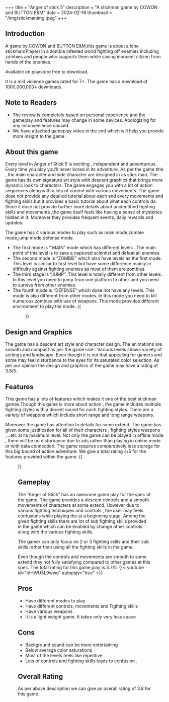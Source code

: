+++
title = "Anger of stick 5"
description = "A stickman game by COWON and BUTTON E&M"
date = 2024-02-16
thumbnail = "/img/stickmanimg.jpeg"
+++

## Introduction
A game  by COWON and BUTTON E&M,this game is about a lone stickman(Player) in a zombie infested world  fighting off  enemies including zombies and people who supports them while saving innocent  citizen from hands of the enemies.

Available on playstore free to download.

It is a mid violence games rated for 7+. The game has a download of 1000,000,000+ downloads.
## Note to Readers
- The review is completely based on personal experience and the gameplay and features may change in some devices. Apologizing for any inconvenience caused.
- We have attached gameplay video in the end which will help you provide more insight to the game .

## About this game
Every level in Anger of Stick 5 is exciting , independent and adventurous. Every time you play you'll never bored in its adventure. As per the game title , the main character and side character are designed in as stick man. The game has its own signature art style with descent graphics that brings more dynamic look to characters. The game engages you with a lot of action sequences along with a lots of control with various movements. The game dose not provide any detailed tutorial about each and every movements and fighting skills but it provides a basic tutorial about what each controls do. Since it dose not provide further more details about unidentified fighting skills and movements ,the game itself feels like having a sense of mysteries hidden in it. Moreover they provides frequent events, daily rewards and updates.

The game has 4  various modes to play such as main mode,zombie mode,jump mode,defense mode.

- The first mode is “ MAIN” mode which has different levels . The main point of this level is to save a captured scientist and defeat all enemies.
- The second mode is “ZOMBIE” which also  have levels as the first mode. This level is similar to first level but have some difference mainly in difficulty  against  fighting enemies as most of them are zombies.
- The third stage is “JUMP”. This level is totally different from other levels . In this level you need to jump from one platform to other and you need to survive from other enemies. 
- The fourth mode is  “DEFENSE”  which dose not have any levels. This mode is also  different from other modes. In this mode you need to kill  numerous zombies with use of weapons. This mode provides  different environment to play the mode.
{{<figure src = "game1.jpeg" caption = "Look at the graphics!">}}
## Design and Graphics
The game has a descent art style and character design. The animations are smooth and compact as per the game size . Various levels shows variety of settings and landscape. Even though it is not that appealing for gamers and some may feel disturbance to the eyes for its saturated color selection. As per our opinion the design and graphics of the game may have a rating of 3.8/5.
## Features
This game has a lots of features which makes it one of the best stickman games.Though this game is more about action , the game includes multiple fighting styles with a decent sound for each fighting styles. There are a variety of weapons which include short range and long range weapons.

Moreover the game has attention to details for some extend. The game has  given some justification for all of their characters , fighting styles weapons ,...etc  at its maximum level.  Not only the game can be played in offline mode , there will be no disturbance due to ads rather than playing in online mode or with data connection. The game requires comparatively less storage for this big bound of action adventure. We give a total rating 4/5 for the features provided within the game.
{{<figure src = "gameplay.jpeg" caption = "Look at the graphics!">}}
## Gameplay
The “Anger of Stick” has an awesome game play for the spec of the game. The game provides a descent  controls  and a smooth movements of characters at some extend. However due to various fighting techniques and controls , the user may feels confusions while playing the at  a beginning stage.  Among the given fighting  skills  there are lot of sub fighting  skills  provided in the game which can be enabled by change other controls along with the various fighting skills.

The gamer can only focus on 2 or 3 fighting skills  and their sub skills rather than using all the fighting skills  in the game.

Even though the controls and movements are smooth to some extend they not fully satisfying compared to other games at this spec. The total rating for this game play is  3.7/5.
{{< youtube id="idHWU5L9wwo" autoplay="true" >}}
## Pros
- Have different modes to play.
- Have different controls, movements and Fighting skills
- Have various  weapons
- It is a light weight game. It takes only very less  space

## Cons
- Background sound can be more entertaining
- Below average  color saturations
- Most of the levels feels like repetitive
- Lots of controls and fighting skills leads to confusion .
## Overall Rating
As per above description we can give an overall  rating of  3.8 for this game.
